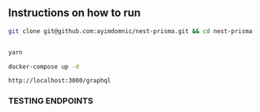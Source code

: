 ## Instructions on how to run

```bash
git clone git@github.com:ayimdomnic/nest-prisma.git && cd nest-prisma


yarn

docker-compose up -d

http://localhost:3000/graphql


```

### TESTING ENDPOINTS

